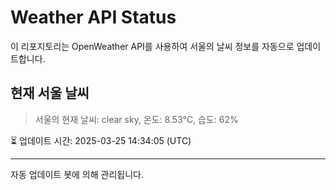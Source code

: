
# Weather API Status

이 리포지토리는 OpenWeather API를 사용하여 서울의 날씨 정보를 자동으로 업데이트합니다.

## 현재 서울 날씨
> 서울의 현재 날씨: clear sky, 온도: 8.53°C, 습도: 62%

⏳ 업데이트 시간: 2025-03-25 14:34:05 (UTC)

---
자동 업데이트 봇에 의해 관리됩니다.

